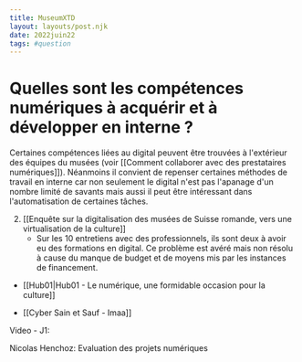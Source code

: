 ```yaml
---
title: MuseumXTD
layout: layouts/post.njk
date: 2022juin22
tags: #question
---
```


# Quelles sont les compétences numériques à acquérir et à développer en interne ?
Certaines compétences liées au digital peuvent être trouvées à l'extérieur des équipes du musées (voir [[Comment collaborer avec des prestataires numériques]]). Néanmoins il convient de repenser certaines méthodes de travail en interne car non seulement le digital n'est pas l'apanage d'un nombre limité de savants mais aussi il peut être intéressant dans l'automatisation de certaines tâches. 


2. [[Enquête sur la digitalisation des musées de Suisse romande, vers une virtualisation de la culture]]
	- Sur les 10 entretiens avec des professionnels, ils sont deux à avoir eu des formations en digital. Ce problème est avéré mais non résolu à cause du manque de budget et de moyens mis par les instances de financement.





- [[Hub01|Hub01 - Le numérique, une formidable occasion pour la culture]]

- [[Cyber Sain et Sauf - Imaa]]

Video - J1:

Nicolas Henchoz: Evaluation des projets numériques